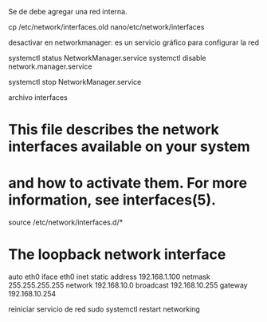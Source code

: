 Se de debe agregar una red interna.

cp /etc/network/interfaces.old
nano/etc/network/interfaces

desactivar en networkmanager: es un servicio gráfico para configurar la red

systemctl status NetworkManager.service
systemctl disable network.manager.service

systemctl stop NetworkManager.service

archivo interfaces
# This file describes the network interfaces available on your system
# and how to activate them. For more information, see interfaces(5).

source /etc/network/interfaces.d/*

# The loopback network interface
auto eth0
iface eth0 inet static
	address 192.168.1.100
	netmask 255.255.255.255
	network 192.168.10.0
	broadcast 192.168.10.255
	gateway 192.168.10.254


reiniciar servicio de red
sudo systemctl restart networking

